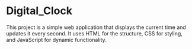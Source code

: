 # Digital_Clock
This project is a simple web application that displays the current time and updates it every second. It uses HTML for the structure, CSS for styling, and JavaScript for dynamic functionality.
